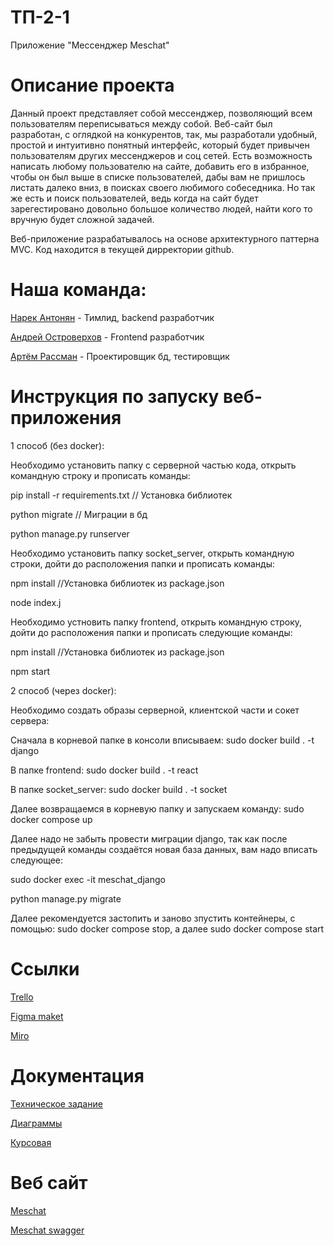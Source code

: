 # ТП-2-1

Приложение "Мессенджер Meschat"

# Описание проекта
Данный проект представляет собой мессенджер, позволяющий всем пользователям переписываться между собой. 
Веб-сайт был разработан, с оглядкой на конкурентов, так, мы разработали удобный, простой и интуитивно понятный интерфейс, который будет привычен пользователям других мессенджеров и соц сетей. Есть возможность написать любому пользователю на сайте, добавить его в избранное, чтобы он был выше в списке пользователей, дабы вам не пришлось листать далеко вниз, в поисках своего любимого собеседника. Но так же есть и поиск пользователей, ведь когда на сайт будет зарегестировано довольно большое количество людей, найти кого то вручную будет сложной задачей.

Веб-приложение разрабатывалось на основе архитектурного паттерна MVC. Код находится в текущей дирректории github.

# Наша команда:

[Нарек Антонян](https://github.com/AntonyanNarek) - Тимлид, backend разработчик

[Андрей Островерхов](https://github.com/ostrowerkhov) - Frontend разработчик

[Артём Рассман](https://github.com/Paccmanio) - Проектировщик бд, тестировщик 

# Инструкция по запуску веб-приложения
1 способ (без docker): 
  

  Необходимо установить папку с серверной частью кода, открыть командную строку и прописать команды:
  
  pip install -r requirements.txt // Установка библиотек
  
  python migrate // Миграции в бд
  
  python manage.py runserver

  Необходимо установить папку socket_server, открыть командную строки, дойти до расположения папки и прописать команды:
  
  npm install //Установка библиотек из package.json
  
  node index.j

  Необходимо устновить папку frontend, открыть командную строку, дойти до расположения папки и прописать следующие команды:
  
  npm install //Установка библиотек из package.json
  
  npm start

2 способ (через docker):

Необходимо создать образы серверной, клиентской части и сокет сервера:

 Сначала в корневой папке в консоли вписываем: sudo docker build . -t django
 
 В папке frontend: sudo docker build . -t react
 
 В папке socket_server: sudo docker build . -t socket
 
Далее возвращаемся в корневую папку и запускаем команду: sudo docker compose up

Далее надо не забыть провести миграции django, так как после предыдущей команды создаётся новая база данных, вам надо вписать следующее:

  sudo docker exec -it meschat_django
  
  python manage.py migrate
  
Далее рекомендуется застопить и заново зпустить контейнеры, с помощью: sudo docker compose stop, а далее sudo docker compose start

# Ссылки

[Trello](https://trello.com/b/iTJ6RSBX/untitled-board)

[Figma maket](https://www.figma.com/file/VyGW8ECnnXEXN4RI97NOZL/MesChat?node-id=1-18&t=rHojKdiQia62k1aC-0)

[Miro](https://miro.com/app/board/uXjVMbdqiiE=/)

# Документация

[Техническое задание](https://github.com/AntonyanNarek/MesChat/blob/master/documentation/%D0%A2%D0%97%20%D0%A2%D0%9F-2-1%20(2).pdf)

[Диаграммы](https://vk.com/away.php?utf=1&to=https%3A%2F%2Fdrive.google.com%2Fdrive%2Ffolders%2F1AFmhSYDaAcNUoYBtvwD3YUATv9Ftnd_M%3Fusp%3Dshare_link)

[Курсовая](https://github.com/AntonyanNarek/MesChat/blob/master/documentation/kursovaya_tp.pdf)

# Веб сайт
[Meschat](http://158.160.96.21:3000/)

[Meschat swagger](http://158.160.96.21:8000/swagger/)
